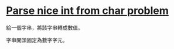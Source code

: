 # [Parse nice int from char problem](https://www.codewars.com/kata/parse-nice-int-from-char-problem/)

給一個字串，將該字串轉成數值。

字串開頭固定為數字字元。
